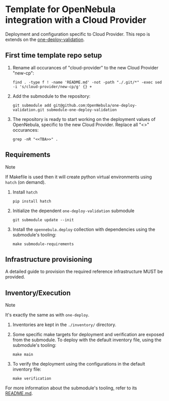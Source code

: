 # Template for OpenNebula integration with a Cloud Provider

Deployment and configuration specific to Cloud Provider. This repo is extends on the [one-deploy-validation](https://github.com/OpenNebula/one-deploy-validation).

## First time template repo setup


1. Rename all occurances of "cloud-provider" to the new Cloud Provider "new-cp":

   ```shell
   find . -type f ! -name 'README.md' -not -path "./.git/*" -exec sed -i 's/cloud-provider/new-cp/g' {} +
   ```

1. Add the submodule to the repository:

   ```shell
   git submodule add git@github.com:OpenNebula/one-deploy-validation.git submodule-one-deploy-validation
   ```

1. The repository is ready to start working on the deployment values of OpenNebula, specific to the new Cloud Provider. Replace all "<<TBA>>" occurances:

   ```shell
   grep -nR "<<TBA>>" .
   ```

## Requirements

> [!NOTE]
> If Makefile is used then it will create python virtual environments using `hatch` (on demand).

1. Install `hatch`

   ```shell
   pip install hatch
   ```

1. Initialize the dependent `one-deploy-validation` submodule

   ```shell
   git submodule update --init
   ```

1. Install the `opennebula.deploy` collection with dependencies using the submodule's tooling:

   ```shell
   make submodule-requirements
   ```

## Infrastructure provisioning

A detailed guide to provision the required reference infrastructure MUST be provided.

## Inventory/Execution

> [!NOTE]
> It's exactly the same as with `one-deploy`.

1. Inventories are kept in the `./inventory/` directory.

1. Some specific make targets for deployment and verification are exposed from the submodule. To deploy with the default inventory file, using the submodule's tooling:

   ```shell
   make main
   ```

1. To verify the deployment using the configurations in the default inventory file:

   ```shell
   make verification
   ```

For more information about the submodule's tooling, refer to its [README.md](https://github.com/OpenNebula/one-deploy-validation/blob/master/README.md).

